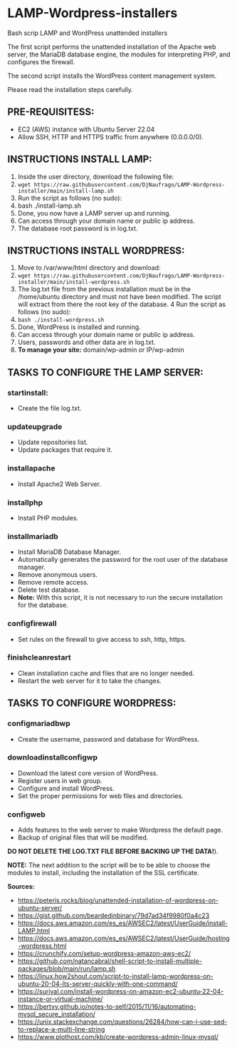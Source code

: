 # LAMP-Wordpress-installers
Bash scrip LAMP and WordPress unattended installers

The first script performs the unattended installation of the Apache web server, the MariaDB database engine, the modules for interpreting PHP, and configures the firewall.

The second script installs the WordPress content management system.

Please read the installation steps carefully.

## PRE-REQUISITESS:
- EC2 (AWS) instance with Ubuntu Server 22.04
- Allow SSH, HTTP and HTTPS traffic from anywhere (0.0.0.0/0).

## INSTRUCTIONS INSTALL LAMP:
1. Inside the user directory, download the following file:
2. `wget https://raw.githubusercontent.com/DjNaufrago/LAMP-Wordpress-installer/main/install-lamp.sh`
3. Run the script as follows (no sudo):
4. bash ./install-lamp.sh
5. Done, you now have a LAMP server up and running.
6. Can access through your domain name or public ip address.
7. The database root password is in log.txt.

## INSTRUCTIONS INSTALL WORDPRESS:
1. Move to /var/www/html directory and download:
2. `wget https://raw.githubusercontent.com/DjNaufrago/LAMP-Wordpress-installer/main/install-wordpress.sh`
3. The log.txt file from the previous installation must be in the /home/ubuntu directory and must not have been modified. The script will extract from there the root key of the database.
4 Run the script as follows (no sudo):
5. `bash ./install-wordpress.sh`
6. Done, WordPress is installed and running.
7. Can access through your domain name or public ip address.
8. Users, passwords and other data are in log.txt.
9. **To manage your site:** domain/wp-admin or IP/wp-admin

## TASKS TO CONFIGURE THE LAMP SERVER:
### startinstall:
  - Create the file log.txt.
### updateupgrade
  - Update repositories list.
  - Update packages that require it.
### installapache
  - Install Apache2 Web Server.
### installphp
- Install PHP modules.
### installmariadb
  - Install MariaDB Database Manager.
  - Automatically generates the password for the root user of the database manager.
  - Remove anonymous users.
  - Remove remote access.
  - Delete test database.
  - **Note:** With this script, it is not necessary to run the secure installation for the database.
### configfirewall
  - Set rules on the firewall to give access to ssh, http, https.
### finishcleanrestart
  - Clean installation cache and files that are no longer needed.
  - Restart the web server for it to take the changes.

## TASKS TO CONFIGURE WORDPRESS:
### configmariadbwp
  - Create the username, password and database for WordPress.
### downloadinstallconfigwp
  - Download the latest core version of WordPress.
  - Register users in web group.
  - Configure and install WordPress.
  - Set the proper permissions for web files and directories.
### configweb
  - Adds features to the web server to make Wordpress the default page.
  - Backup of original files that will be modified.


**DO NOT DELETE THE LOG.TXT FILE BEFORE BACKING UP THE DATA!**).

**NOTE:** The next addition to the script will be to be able to choose the modules to install, including the installation of the SSL certificate.

**Sources:**
- https://peteris.rocks/blog/unattended-installation-of-wordpress-on-ubuntu-server/
- https://gist.github.com/beardedinbinary/79d7ad34f9980f0a4c23
- https://docs.aws.amazon.com/es_es/AWSEC2/latest/UserGuide/install-LAMP.html
- https://docs.aws.amazon.com/es_es/AWSEC2/latest/UserGuide/hosting-wordpress.html
- https://crunchify.com/setup-wordpress-amazon-aws-ec2/
- https://github.com/natancabral/shell-script-to-install-multiple-packages/blob/main/run/lamp.sh
- https://linux.how2shout.com/script-to-install-lamp-wordpress-on-ubuntu-20-04-lts-server-quickly-with-one-command/
- https://suriyal.com/install-wordpress-on-amazon-ec2-ubuntu-22-04-instance-or-virtual-machine/
- https://bertvv.github.io/notes-to-self/2015/11/16/automating-mysql_secure_installation/
- https://unix.stackexchange.com/questions/26284/how-can-i-use-sed-to-replace-a-multi-line-string
- https://www.plothost.com/kb/create-wordpress-admin-linux-mysql/
